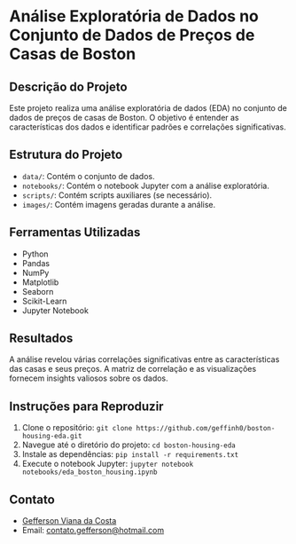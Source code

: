 # Análise Exploratória de Dados no Conjunto de Dados de Preços de Casas de Boston

## Descrição do Projeto
Este projeto realiza uma análise exploratória de dados (EDA) no conjunto de dados de preços de casas de Boston. O objetivo é entender as características dos dados e identificar padrões e correlações significativas.

## Estrutura do Projeto
- `data/`: Contém o conjunto de dados.
- `notebooks/`: Contém o notebook Jupyter com a análise exploratória.
- `scripts/`: Contém scripts auxiliares (se necessário).
- `images/`: Contém imagens geradas durante a análise.

## Ferramentas Utilizadas
- Python
- Pandas
- NumPy
- Matplotlib
- Seaborn
- Scikit-Learn
- Jupyter Notebook

## Resultados
A análise revelou várias correlações significativas entre as características das casas e seus preços. A matriz de correlação e as visualizações fornecem insights valiosos sobre os dados.

## Instruções para Reproduzir
1. Clone o repositório: `git clone https://github.com/geffinh0/boston-housing-eda.git`
2. Navegue até o diretório do projeto: `cd boston-housing-eda`
3. Instale as dependências: `pip install -r requirements.txt`
4. Execute o notebook Jupyter: `jupyter notebook notebooks/eda_boston_housing.ipynb`

## Contato
- [Gefferson Viana da Costa](https://www.linkedin.com/in/gefferson-costa-403303195/)
- Email: contato.gefferson@hotmail.com
